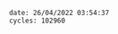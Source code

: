 

                date: 26/04/2022 03:54:37
                cycles: 102960

                         